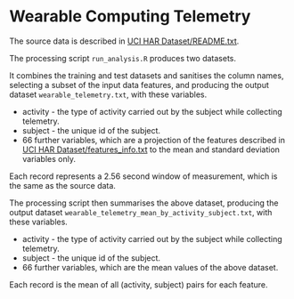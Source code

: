 # Wearable Computing Telemetry

The source data is described in [UCI HAR Dataset/README.txt](UCI%20HAR%20Dataset/README.txt).

The processing script `run_analysis.R` produces two datasets.

It combines the training and test datasets and sanitises the column names, selecting a subset of the input data features, and producing the output dataset `wearable_telemetry.txt`, with these variables.

* activity <chr> - the type of activity carried out by the subject while collecting telemetry.
* subject <num> - the unique id of the subject.
* 66 further variables, which are a projection of the features described in [UCI HAR Dataset/features_info.txt](UCI%20HAR%20Dataset/features_info.txt) to the mean and standard deviation variables only.

Each record represents a 2.56 second window of measurement, which is the same as the source data.

The processing script then summarises the above dataset, producing the output dataset `wearable_telemetry_mean_by_activity_subject.txt`, with these variables.

* activity <chr> - the type of activity carried out by the subject while collecting telemetry.
* subject <num> - the unique id of the subject.
* 66 further variables, which are the mean values of the above dataset.

Each record is the mean of all (activity, subject) pairs for each feature.
